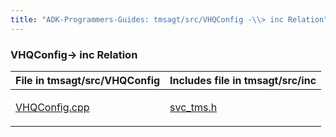 ```yaml
---
title: "ADK-Programmers-Guides: tmsagt/src/VHQConfig -\\> inc Relation"
---
```


### VHQConfig→ inc Relation

| File in tmsagt/src/VHQConfig | Includes file in tmsagt/src/inc |
|----|----|
| <p><a href="_v_h_q_config_8cpp.md">VHQConfig.cpp</a></p> | <p><a href="svc__tms_8h.md">svc_tms.h</a></p> |
